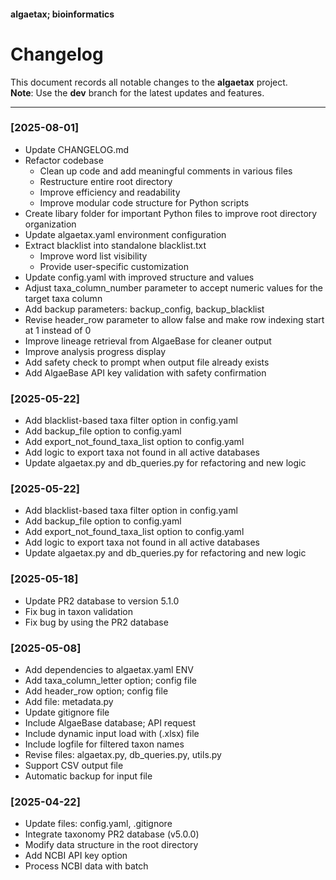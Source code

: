 #### algaetax; bioinformatics

# Changelog

This document records all notable changes to the **algaetax** project.  
**Note**: Use the **dev** branch for the latest updates and features.

---

### [2025-08-01]
- Update CHANGELOG.md
- Refactor codebase
  - Clean up code and add meaningful comments in various files
  - Restructure entire root directory
  - Improve efficiency and readability
  - Improve modular code structure for Python scripts
- Create libary folder for important Python files to improve root directory organization
- Update algaetax.yaml environment configuration
- Extract blacklist into standalone blacklist.txt
  - Improve word list visibility
  - Provide user-specific customization
- Update config.yaml with improved structure and values
- Adjust taxa_column_number parameter to accept numeric values for the target taxa column
- Add backup parameters: backup_config, backup_blacklist
- Revise header_row parameter to allow false and make row indexing start at 1 instead of 0
- Improve lineage retrieval from AlgaeBase for cleaner output
- Improve analysis progress display
- Add safety check to prompt when output file already exists
- Add AlgaeBase API key validation with safety confirmation

### [2025-05-22]
- Add blacklist-based taxa filter option in config.yaml
- Add backup_file option to config.yaml
- Add export_not_found_taxa_list option to config.yaml
- Add logic to export taxa not found in all active databases
- Update algaetax.py and db_queries.py for refactoring and new logic

### [2025-05-22]
- Add blacklist-based taxa filter option in config.yaml
- Add backup_file option to config.yaml
- Add export_not_found_taxa_list option to config.yaml
- Add logic to export taxa not found in all active databases
- Update algaetax.py and db_queries.py for refactoring and new logic

### [2025-05-18]
- Update PR2 database to version 5.1.0
- Fix bug in taxon validation
- Fix bug by using the PR2 database

### [2025-05-08]
- Add dependencies to algaetax.yaml ENV  
- Add taxa_column_letter option; config file  
- Add header_row option; config file
- Add file: metadata.py
- Update gitignore file  
- Include AlgaeBase database; API request  
- Include dynamic input load with (.xlsx) file
- Include logfile for filtered taxon names   
- Revise files: algaetax.py, db_queries.py, utils.py
- Support CSV output file   
- Automatic backup for input file  

### [2025-04-22]
- Update files: config.yaml, .gitignore  
- Integrate taxonomy PR2 database (v5.0.0)  
- Modify data structure in the root directory  
- Add NCBI API key option  
- Process NCBI data with batch 
